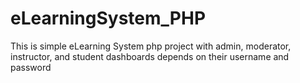 # eLearningSystem_PHP
This is simple eLearning System php project with admin, moderator, instructor, and student dashboards depends on their username and password 
